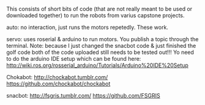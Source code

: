 This consists of short bits of code (that are not really meant to be used or downloaded together) to run the robots from varius capstone projects.

auto: no interaction, just runs the motors repetedly. These work. 

servo: uses roserial & arduino to run motors. You publish a topic through the terminal. Note: because I just changed the snacbot code & just finished the golf code both of the code uploaded still needs to be tested out!!! Yo need to do the arduino IDE setup which can be found here: http://wiki.ros.org/rosserial_arduino/Tutorials/Arduino%20IDE%20Setup

Chokabot: 
http://chockabot.tumblr.com/
https://github.com/chockabot/chockabot

snacbot:
http://fsgris.tumblr.com/
https://github.com/FSGRIS



